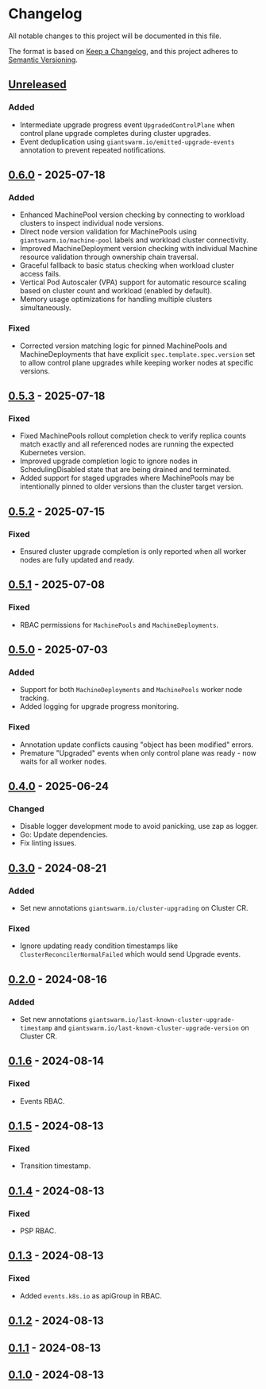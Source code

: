 # Changelog

All notable changes to this project will be documented in this file.

The format is based on [Keep a Changelog](https://keepachangelog.com/en/1.0.0/),
and this project adheres to [Semantic Versioning](https://semver.org/spec/v2.0.0.html).

## [Unreleased]

### Added

- Intermediate upgrade progress event `UpgradedControlPlane` when control plane upgrade completes during cluster upgrades.
- Event deduplication using `giantswarm.io/emitted-upgrade-events` annotation to prevent repeated notifications.

## [0.6.0] - 2025-07-18

### Added

- Enhanced MachinePool version checking by connecting to workload clusters to inspect individual node versions.
- Direct node version validation for MachinePools using `giantswarm.io/machine-pool` labels and workload cluster connectivity.
- Improved MachineDeployment version checking with individual Machine resource validation through ownership chain traversal.
- Graceful fallback to basic status checking when workload cluster access fails.
- Vertical Pod Autoscaler (VPA) support for automatic resource scaling based on cluster count and workload (enabled by default).
- Memory usage optimizations for handling multiple clusters simultaneously.

### Fixed

- Corrected version matching logic for pinned MachinePools and MachineDeployments that have explicit `spec.template.spec.version` set to allow control plane upgrades while keeping worker nodes at specific versions.

## [0.5.3] - 2025-07-18

### Fixed

- Fixed MachinePools rollout completion check to verify replica counts match exactly and all referenced nodes are running the expected Kubernetes version.
- Improved upgrade completion logic to ignore nodes in SchedulingDisabled state that are being drained and terminated.
- Added support for staged upgrades where MachinePools may be intentionally pinned to older versions than the cluster target version.

## [0.5.2] - 2025-07-15

### Fixed

- Ensured cluster upgrade completion is only reported when all worker nodes are fully updated and ready.

## [0.5.1] - 2025-07-08

### Fixed

- RBAC permissions for `MachinePools` and `MachineDeployments`.

## [0.5.0] - 2025-07-03

### Added

- Support for both `MachineDeployments` and `MachinePools` worker node tracking.
- Added logging for upgrade progress monitoring.

### Fixed

- Annotation update conflicts causing "object has been modified" errors.
- Premature "Upgraded" events when only control plane was ready - now waits for all worker nodes.

## [0.4.0] - 2025-06-24

### Changed 

- Disable logger development mode to avoid panicking, use zap as logger.
- Go: Update dependencies.
- Fix linting issues.

## [0.3.0] - 2024-08-21

### Added 

- Set new annotations `giantswarm.io/cluster-upgrading` on Cluster CR.

### Fixed

- Ignore updating ready condition timestamps like `ClusterReconcilerNormalFailed` which would send Upgrade events.

## [0.2.0] - 2024-08-16

### Added

- Set new annotations `giantswarm.io/last-known-cluster-upgrade-timestamp` and `giantswarm.io/last-known-cluster-upgrade-version` on Cluster CR.

## [0.1.6] - 2024-08-14

### Fixed

- Events RBAC.

## [0.1.5] - 2024-08-13

### Fixed

- Transition timestamp.

## [0.1.4] - 2024-08-13

### Fixed

- PSP RBAC.

## [0.1.3] - 2024-08-13

### Fixed

- Added `events.k8s.io` as apiGroup in RBAC.

## [0.1.2] - 2024-08-13

## [0.1.1] - 2024-08-13

## [0.1.0] - 2024-08-13

[Unreleased]: https://github.com/giantswarm/cluster-api-events/compare/v0.6.0...HEAD
[0.6.0]: https://github.com/giantswarm/cluster-api-events/compare/v0.5.3...v0.6.0
[0.5.3]: https://github.com/giantswarm/cluster-api-events/compare/v0.5.2...v0.5.3
[0.5.2]: https://github.com/giantswarm/cluster-api-events/compare/v0.5.1...v0.5.2
[0.5.1]: https://github.com/giantswarm/cluster-api-events/compare/v0.5.0...v0.5.1
[0.5.0]: https://github.com/giantswarm/cluster-api-events/compare/v0.4.0...v0.5.0
[0.4.0]: https://github.com/giantswarm/cluster-api-events/compare/v0.3.0...v0.4.0
[0.3.0]: https://github.com/giantswarm/cluster-api-events/compare/v0.2.0...v0.3.0
[0.2.0]: https://github.com/giantswarm/cluster-api-events/compare/v0.1.6...v0.2.0
[0.1.6]: https://github.com/giantswarm/cluster-api-events/compare/v0.1.5...v0.1.6
[0.1.5]: https://github.com/giantswarm/cluster-api-events/compare/v0.1.4...v0.1.5
[0.1.4]: https://github.com/giantswarm/cluster-api-events/compare/v0.1.3...v0.1.4
[0.1.3]: https://github.com/giantswarm/cluster-api-events/compare/v0.1.2...v0.1.3
[0.1.2]: https://github.com/giantswarm/cluster-api-events/compare/v0.1.1...v0.1.2
[0.1.1]: https://github.com/giantswarm/cluster-api-events/compare/v0.1.0...v0.1.1
[0.1.0]: https://github.com/giantswarm/cluster-api-events/releases/tag/v0.1.0
